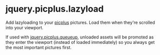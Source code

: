 jquery.picplus.lazyload
=======================

Add lazyloading to your [picplus] pictures. Load them when they're scrolled into
your viewport.

If used with [jquery.picplus.queueup], unloaded assets will be promoted as they
enter the viewport (instead of loaded immediately) so you always get the most
important pictures first.

[picplus]: https://github.com/matthewwithanm/jquery.picplus
[jquery.picplus.queueup]: https://github.com/matthewwithanm/jquery.picplus.queueup
